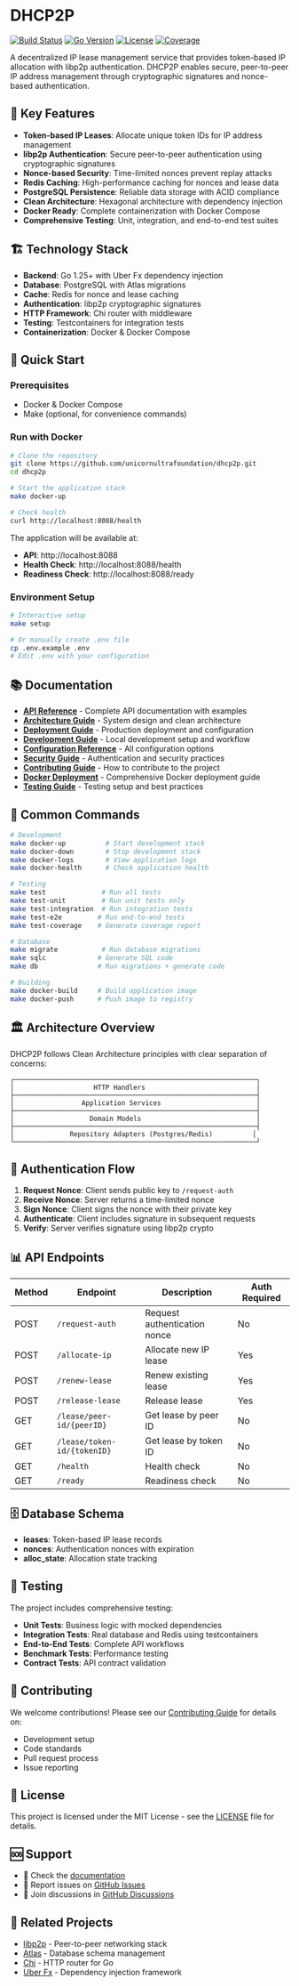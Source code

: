 # DHCP2P

[![Build Status](https://img.shields.io/badge/build-passing-brightgreen)](https://github.com/unicornultrafoundation/dhcp2p)
[![Go Version](https://img.shields.io/badge/go-1.25+-blue)](https://golang.org/)
[![License](https://img.shields.io/badge/license-MIT-green)](LICENSE)
[![Coverage](https://img.shields.io/badge/coverage-80%25-yellow)](tests/)

A decentralized IP lease management service that provides token-based IP allocation with libp2p authentication. DHCP2P enables secure, peer-to-peer IP address management through cryptographic signatures and nonce-based authentication.

## 🚀 Key Features

- **Token-based IP Leases**: Allocate unique token IDs for IP address management
- **libp2p Authentication**: Secure peer-to-peer authentication using cryptographic signatures
- **Nonce-based Security**: Time-limited nonces prevent replay attacks
- **Redis Caching**: High-performance caching for nonces and lease data
- **PostgreSQL Persistence**: Reliable data storage with ACID compliance
- **Clean Architecture**: Hexagonal architecture with dependency injection
- **Docker Ready**: Complete containerization with Docker Compose
- **Comprehensive Testing**: Unit, integration, and end-to-end test suites

## 🏗️ Technology Stack

- **Backend**: Go 1.25+ with Uber Fx dependency injection
- **Database**: PostgreSQL with Atlas migrations
- **Cache**: Redis for nonce and lease caching
- **Authentication**: libp2p cryptographic signatures
- **HTTP Framework**: Chi router with middleware
- **Testing**: Testcontainers for integration tests
- **Containerization**: Docker & Docker Compose

## 🚀 Quick Start

### Prerequisites

- Docker & Docker Compose
- Make (optional, for convenience commands)

### Run with Docker

```bash
# Clone the repository
git clone https://github.com/unicornultrafoundation/dhcp2p.git
cd dhcp2p

# Start the application stack
make docker-up

# Check health
curl http://localhost:8088/health
```

The application will be available at:
- **API**: http://localhost:8088
- **Health Check**: http://localhost:8088/health
- **Readiness Check**: http://localhost:8088/ready

### Environment Setup

```bash
# Interactive setup
make setup

# Or manually create .env file
cp .env.example .env
# Edit .env with your configuration
```

## 📚 Documentation

- **[API Reference](docs/API.md)** - Complete API documentation with examples
- **[Architecture Guide](docs/ARCHITECTURE.md)** - System design and clean architecture
- **[Deployment Guide](docs/DEPLOYMENT.md)** - Production deployment and configuration
- **[Development Guide](docs/DEVELOPMENT.md)** - Local development setup and workflow
- **[Configuration Reference](docs/CONFIGURATION.md)** - All configuration options
- **[Security Guide](docs/SECURITY.md)** - Authentication and security practices
- **[Contributing Guide](docs/CONTRIBUTING.md)** - How to contribute to the project
- **[Docker Deployment](docker/README.md)** - Comprehensive Docker deployment guide
- **[Testing Guide](tests/README.md)** - Testing setup and best practices

## 🔧 Common Commands

```bash
# Development
make docker-up          # Start development stack
make docker-down        # Stop development stack
make docker-logs        # View application logs
make docker-health      # Check application health

# Testing
make test              # Run all tests
make test-unit         # Run unit tests only
make test-integration  # Run integration tests
make test-e2e         # Run end-to-end tests
make test-coverage    # Generate coverage report

# Database
make migrate           # Run database migrations
make sqlc             # Generate SQL code
make db               # Run migrations + generate code

# Building
make docker-build     # Build application image
make docker-push      # Push image to registry
```

## 🏛️ Architecture Overview

DHCP2P follows Clean Architecture principles with clear separation of concerns:

```
┌─────────────────────────────────────────────────────────────┐
│                    HTTP Handlers                            │
├─────────────────────────────────────────────────────────────┤
│                 Application Services                        │
├─────────────────────────────────────────────────────────────┤
│                   Domain Models                             │
├─────────────────────────────────────────────────────────────┤
│              Repository Adapters (Postgres/Redis)          │
└─────────────────────────────────────────────────────────────┘
```

## 🔐 Authentication Flow

1. **Request Nonce**: Client sends public key to `/request-auth`
2. **Receive Nonce**: Server returns a time-limited nonce
3. **Sign Nonce**: Client signs the nonce with their private key
4. **Authenticate**: Client includes signature in subsequent requests
5. **Verify**: Server verifies signature using libp2p crypto

## 📊 API Endpoints

| Method | Endpoint | Description | Auth Required |
|--------|----------|-------------|---------------|
| POST | `/request-auth` | Request authentication nonce | No |
| POST | `/allocate-ip` | Allocate new IP lease | Yes |
| POST | `/renew-lease` | Renew existing lease | Yes |
| POST | `/release-lease` | Release lease | Yes |
| GET | `/lease/peer-id/{peerID}` | Get lease by peer ID | No |
| GET | `/lease/token-id/{tokenID}` | Get lease by token ID | No |
| GET | `/health` | Health check | No |
| GET | `/ready` | Readiness check | No |

## 🗄️ Database Schema

- **leases**: Token-based IP lease records
- **nonces**: Authentication nonces with expiration
- **alloc_state**: Allocation state tracking

## 🧪 Testing

The project includes comprehensive testing:

- **Unit Tests**: Business logic with mocked dependencies
- **Integration Tests**: Real database and Redis using testcontainers
- **End-to-End Tests**: Complete API workflows
- **Benchmark Tests**: Performance testing
- **Contract Tests**: API contract validation

## 🤝 Contributing

We welcome contributions! Please see our [Contributing Guide](docs/CONTRIBUTING.md) for details on:

- Development setup
- Code standards
- Pull request process
- Issue reporting

## 📄 License

This project is licensed under the MIT License - see the [LICENSE](LICENSE) file for details.

## 🆘 Support

- 📖 Check the [documentation](docs/)
- 🐛 Report issues on [GitHub Issues](https://github.com/unicornultrafoundation/dhcp2p/issues)
- 💬 Join discussions in [GitHub Discussions](https://github.com/unicornultrafoundation/dhcp2p/discussions)

## 🔗 Related Projects

- [libp2p](https://libp2p.io/) - Peer-to-peer networking stack
- [Atlas](https://atlasgo.io/) - Database schema management
- [Chi](https://github.com/go-chi/chi) - HTTP router for Go
- [Uber Fx](https://uber-go.github.io/fx/) - Dependency injection framework
